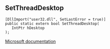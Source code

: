 ## SetThreadDesktop

```
[DllImport("user32.dll", SetLastError = true)]
public static extern bool SetThreadDesktop(
   IntPtr hDesktop
);
```

[Microsoft documentation](https://docs.microsoft.com/en-us/windows/win32/api/winuser/nf-winuser-setthreaddesktop)
